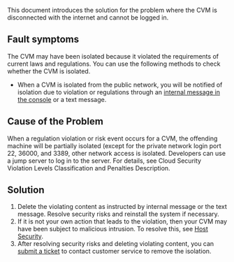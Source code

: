 This document introduces the solution for the problem where the CVM is disconnected with the internet and cannot be logged in.

## Fault symptoms
The CVM may have been isolated because it violated the requirements of current laws and regulations. You can use the following methods to check whether the CVM is isolated.
- When a CVM is isolated from the public network, you will be notified of isolation due to violation or regulations through an [internal message in the console](https://console.cloud.tencent.com/message) or a text message.

<!--
 - Internal message:
![](//mc.qcloudimg.com/static/img/3c8ecd4ac301180e3632a25343be0697/image.png)
Or
![](//mc.qcloudimg.com/static/img/cd3fbf748d3ff61adf3d2198853d18de/image.png)
 - SMS:
![](//mc.qcloudimg.com/static/img/afaff154fa12695844055422f4f103e6/image.png)
- The **Monitor/Status** bar in the [CVM Console](https://console.cloud.tencent.com/cvm/index) displays the status of the CVM: Isolated.
-->

## Cause of the Problem
When a regulation violation or risk event occurs for a CVM, the offending machine will be partially isolated (except for the private network login port 22, 36000, and 3389, other network access is isolated. Developers can use a jump server to log in to the server.
For details, see Cloud Security Violation Levels Classification and Penalties Description.

## Solution

 1. Delete the violating content as instructed by internal message or the text message. Resolve security risks and reinstall the system if necessary.
 2. If it is not your own action that leads to the violation, then your CVM may have been subject to malicious intrusion. To resolve this, see [Host Security](https://intl.cloud.tencent.com/document/product/296).
 3. After resolving security risks and deleting violating content, you can [submit a ticket](https://console.cloud.tencent.com/workorder/category/create?level1_id=6&level2_id=7&level1_name=%E8%AE%A1%E7%AE%97%E4%B8%8E%E7%BD%91%E7%BB%9C&level2_name=%E4%BA%91%E6%9C%8D%E5%8A%A1%E5%99%A8%20CVM) to contact customer service to remove the isolation.

